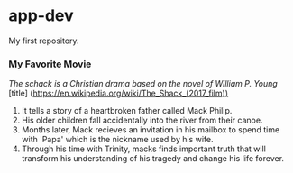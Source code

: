 # app-dev
My first repository.
### My Favorite Movie
*The schack is a Christian drama based on the novel of William P. Young*
[title] (https://en.wikipedia.org/wiki/The_Shack_(2017_film))
1. It tells a story of a heartbroken father called Mack Philip.
2. His older children fall accidentally into the river from their canoe.
3. Months later, Mack recieves an invitation in his mailbox to spend time with 'Papa' which is the nickname used by his wife.
4. Through his time with Trinity, macks finds important truth that will transform his understanding of his tragedy and change his life forever.
